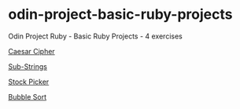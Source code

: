 # odin-project-basic-ruby-projects
Odin Project Ruby - Basic Ruby Projects - 4 exercises

[Caesar Cipher](https://web.archive.org/web/20201202065542/https://www.theodinproject.com/courses/ruby-programming/lessons/caesar-cipher)

[Sub-Strings](https://web.archive.org/web/20201202063856/https://www.theodinproject.com/courses/ruby-programming/lessons/sub-strings)

[Stock Picker](https://web.archive.org/web/20201202070636/https://theodinproject.com/courses/ruby-programming/lessons/stock-picker)

[Bubble Sort](https://web.archive.org/web/20201202054834/https://theodinproject.com/courses/ruby-programming/lessons/bubble-sort)
